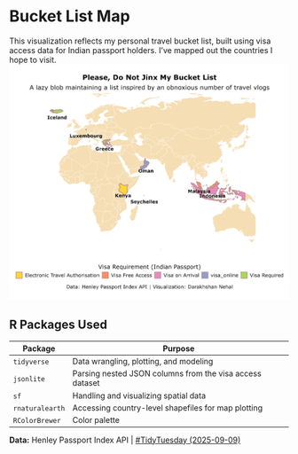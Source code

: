 # Bucket List Map

This visualization reflects my personal travel bucket list, built using visa access data for Indian passport holders. I’ve mapped out the countries I hope to visit. ![](bucket_list_map.png)

## R Packages Used

| Package         | Purpose                                                  |
|-----------------------|-------------------------------------------------|
| `tidyverse`     | Data wrangling, plotting, and modeling                   |
| `jsonlite`      | Parsing nested JSON columns from the visa access dataset |
| `sf`            | Handling and visualizing spatial data                    |
| `rnaturalearth` | Accessing country-level shapefiles for map plotting      |
| `RColorBrewer`    |  Color palette                                           |

**Data:** Henley Passport Index API \| [#TidyTuesday (2025-09-09)](https://github.com/rfordatascience/tidytuesday/blob/main/data/2025/2025-09-09/readme.md)
